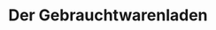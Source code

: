 ---
title: "Der Gebrauchtwarenladen"
url: /reinbek/der-gebrauchtwarenladen/
shop: Gebrauchtwaren
---